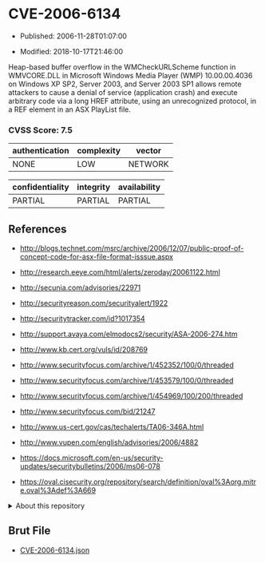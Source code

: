 # CVE-2006-6134

- Published: 2006-11-28T01:07:00

- Modified: 2018-10-17T21:46:00

Heap-based buffer overflow in the WMCheckURLScheme function in WMVCORE.DLL in Microsoft Windows Media Player (WMP) 10.00.00.4036 on Windows XP SP2, Server 2003, and Server 2003 SP1 allows remote attackers to cause a denial of service (application crash) and execute arbitrary code via a long HREF attribute, using an unrecognized protocol, in a REF element in an ASX PlayList file.

### CVSS Score: **7.5**

| authentication | complexity | vector |
| --- | --- | --- |
| NONE | LOW | NETWORK |

| confidentiality | integrity | availability |
| --- | --- | --- |
| PARTIAL | PARTIAL | PARTIAL |

## References

* http://blogs.technet.com/msrc/archive/2006/12/07/public-proof-of-concept-code-for-asx-file-format-isssue.aspx

* http://research.eeye.com/html/alerts/zeroday/20061122.html

* http://secunia.com/advisories/22971

* http://securityreason.com/securityalert/1922

* http://securitytracker.com/id?1017354

* http://support.avaya.com/elmodocs2/security/ASA-2006-274.htm

* http://www.kb.cert.org/vuls/id/208769

* http://www.securityfocus.com/archive/1/452352/100/0/threaded

* http://www.securityfocus.com/archive/1/453579/100/0/threaded

* http://www.securityfocus.com/archive/1/454969/100/200/threaded

* http://www.securityfocus.com/bid/21247

* http://www.us-cert.gov/cas/techalerts/TA06-346A.html

* http://www.vupen.com/english/advisories/2006/4882

* https://docs.microsoft.com/en-us/security-updates/securitybulletins/2006/ms06-078

* https://oval.cisecurity.org/repository/search/definition/oval%3Aorg.mitre.oval%3Adef%3A669

<details>
<summary>About this repository</summary> 

  This repository is part of the project [Live Hack CVE](https://github.com/Live-Hack-CVE). Main website can be found [www.live-hack.org](https://www.live-hack.org) 
  
  Made by [Sn0wAlice](https://github.com/Sn0wAlice) for the people that care about security and need to have a feed of the latest CVEs. Hope you enjoy it, don't forget to star the repo and follow me on [Twitter](https://twitter.com/Sn0wAlice) and [Github](https://github.com/Sn0wAlice). And that is my [personnal website](https://www.alice-snow.me/)

  - [Home Page](https://github.com/Live-Hack-CVE)
  - [Framework](https://github.com/Live-Hack-CVE/cve-framework)
  - [CVE database](https://github.com/Live-Hack-CVE/full_database)
  - [Changelog](https://github.com/Live-Hack-CVE/Changelog)
</details>

## Brut File

* [CVE-2006-6134.json](https://raw.githubusercontent.com/Live-Hack-CVE/full_database/main/cves/2006/CVE-2006-6134.json)


